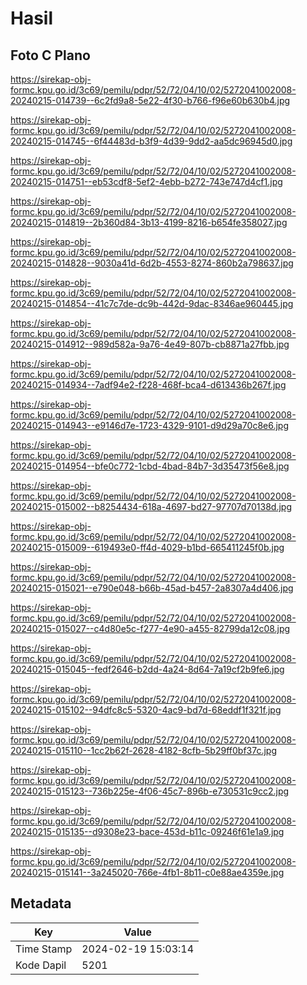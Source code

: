 # Hasil

## Foto C Plano

https://sirekap-obj-formc.kpu.go.id/3c69/pemilu/pdpr/52/72/04/10/02/5272041002008-20240215-014739--6c2fd9a8-5e22-4f30-b766-f96e60b630b4.jpg

https://sirekap-obj-formc.kpu.go.id/3c69/pemilu/pdpr/52/72/04/10/02/5272041002008-20240215-014745--6f44483d-b3f9-4d39-9dd2-aa5dc96945d0.jpg

https://sirekap-obj-formc.kpu.go.id/3c69/pemilu/pdpr/52/72/04/10/02/5272041002008-20240215-014751--eb53cdf8-5ef2-4ebb-b272-743e747d4cf1.jpg

https://sirekap-obj-formc.kpu.go.id/3c69/pemilu/pdpr/52/72/04/10/02/5272041002008-20240215-014819--2b360d84-3b13-4199-8216-b654fe358027.jpg

https://sirekap-obj-formc.kpu.go.id/3c69/pemilu/pdpr/52/72/04/10/02/5272041002008-20240215-014828--9030a41d-6d2b-4553-8274-860b2a798637.jpg

https://sirekap-obj-formc.kpu.go.id/3c69/pemilu/pdpr/52/72/04/10/02/5272041002008-20240215-014854--41c7c7de-dc9b-442d-9dac-8346ae960445.jpg

https://sirekap-obj-formc.kpu.go.id/3c69/pemilu/pdpr/52/72/04/10/02/5272041002008-20240215-014912--989d582a-9a76-4e49-807b-cb8871a27fbb.jpg

https://sirekap-obj-formc.kpu.go.id/3c69/pemilu/pdpr/52/72/04/10/02/5272041002008-20240215-014934--7adf94e2-f228-468f-bca4-d613436b267f.jpg

https://sirekap-obj-formc.kpu.go.id/3c69/pemilu/pdpr/52/72/04/10/02/5272041002008-20240215-014943--e9146d7e-1723-4329-9101-d9d29a70c8e6.jpg

https://sirekap-obj-formc.kpu.go.id/3c69/pemilu/pdpr/52/72/04/10/02/5272041002008-20240215-014954--bfe0c772-1cbd-4bad-84b7-3d35473f56e8.jpg

https://sirekap-obj-formc.kpu.go.id/3c69/pemilu/pdpr/52/72/04/10/02/5272041002008-20240215-015002--b8254434-618a-4697-bd27-97707d70138d.jpg

https://sirekap-obj-formc.kpu.go.id/3c69/pemilu/pdpr/52/72/04/10/02/5272041002008-20240215-015009--619493e0-ff4d-4029-b1bd-665411245f0b.jpg

https://sirekap-obj-formc.kpu.go.id/3c69/pemilu/pdpr/52/72/04/10/02/5272041002008-20240215-015021--e790e048-b66b-45ad-b457-2a8307a4d406.jpg

https://sirekap-obj-formc.kpu.go.id/3c69/pemilu/pdpr/52/72/04/10/02/5272041002008-20240215-015027--c4d80e5c-f277-4e90-a455-82799da12c08.jpg

https://sirekap-obj-formc.kpu.go.id/3c69/pemilu/pdpr/52/72/04/10/02/5272041002008-20240215-015045--fedf2646-b2dd-4a24-8d64-7a19cf2b9fe6.jpg

https://sirekap-obj-formc.kpu.go.id/3c69/pemilu/pdpr/52/72/04/10/02/5272041002008-20240215-015102--94dfc8c5-5320-4ac9-bd7d-68eddf1f321f.jpg

https://sirekap-obj-formc.kpu.go.id/3c69/pemilu/pdpr/52/72/04/10/02/5272041002008-20240215-015110--1cc2b62f-2628-4182-8cfb-5b29ff0bf37c.jpg

https://sirekap-obj-formc.kpu.go.id/3c69/pemilu/pdpr/52/72/04/10/02/5272041002008-20240215-015123--736b225e-4f06-45c7-896b-e730531c9cc2.jpg

https://sirekap-obj-formc.kpu.go.id/3c69/pemilu/pdpr/52/72/04/10/02/5272041002008-20240215-015135--d9308e23-bace-453d-b11c-09246f61e1a9.jpg

https://sirekap-obj-formc.kpu.go.id/3c69/pemilu/pdpr/52/72/04/10/02/5272041002008-20240215-015141--3a245020-766e-4fb1-8b11-c0e88ae4359e.jpg


## Metadata

| Key        | Value               |
| ---------- | ------------------- |
| Time Stamp | 2024-02-19 15:03:14 |
| Kode Dapil | 5201                |



